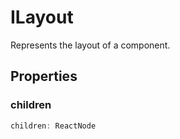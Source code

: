 # ILayout

Represents the layout of a component.

## Properties

### children

```ts
children: ReactNode
```
